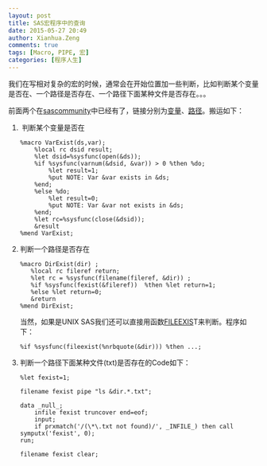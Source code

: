 ```yaml
---
layout: post
title: SAS宏程序中的查询
date: 2015-05-27 20:49
author: Xianhua.Zeng
comments: true
tags: [Macro, PIPE, 宏]
categories: [程序人生]
---
```

<p>我们在写相对复杂的宏的时候，通常会在开始位置加一些判断，比如判断某个变量是否在、一个路径是否存在、一个路径下面某种文件是否存在。。。</p>
<p>前面两个在<span style="text-decoration: none;"><a href="http://www.sascommunity.org/" target="_blank">sascommunity</a></span>中已经有了，链接分别为<span style="text-decoration: none;"><a href="http://www.sascommunity.org/wiki/Tips:Check_if_a_variable_exists_in_a_dataset" target="_blank">变量</a></span>、<span style="text-decoration: none;"><a href="http://www.sascommunity.org/wiki/Tips:Check_if_a_directory_exists" target="_blank">路径</a></span>。搬运如下：</p>
<ol>
	<li> 判断某个变量是否在

<pre><code>%macro VarExist(ds,var);
    %local rc dsid result;
    %let dsid=%sysfunc(open(&amp;ds));
    %if %sysfunc(varnum(&amp;dsid, &amp;var)) &gt; 0 %then %do;
        %let result=1;
        %put NOTE: Var &amp;var exists in &amp;ds;
    %end;
    %else %do;
        %let result=0;
        %put NOTE: Var &amp;var not exists in &amp;ds;
    %end;
    %let rc=%sysfunc(close(&amp;dsid));
    &amp;result
%mend VarExist;
</code></pre>
</li>
	<li>判断一个路径是否存在

<pre><code>%macro DirExist(dir) ; 
   %local rc fileref return; 
   %let rc = %sysfunc(filename(fileref, &amp;dir)) ; 
   %if %sysfunc(fexist(&amp;fileref))  %then %let return=1;    
   %else %let return=0;
   &amp;return
%mend DirExist;
</code></pre>

当然，如果是UNIX SAS我们还可以直接用函数<span style="text-decoration: none;"><a href="http://support.sas.com/documentation/cdl/en/hostunx/61879/HTML/default/viewer.htm#a000351867.htm" target="_blank">FILEEXIS</a></span>T来判断。程序如下：

<pre><code>%if %sysfunc(fileexist(%nrbquote(&amp;dir))) %then ...;
</code></pre>
</li>
	<li>判断一个路径下面某种文件(txt)是否存在的Code如下：

<pre><code>%let fexist=1;

filename fexist pipe "ls &amp;dir.*.txt";

data _null_;
    infile fexist truncover end=eof;
    input;
    if prxmatch('/(\*\.txt not found)/', _INFILE_) then call symputx('fexist', 0);
run;

filename fexist clear;
</code></pre>
</li>
</ol>
